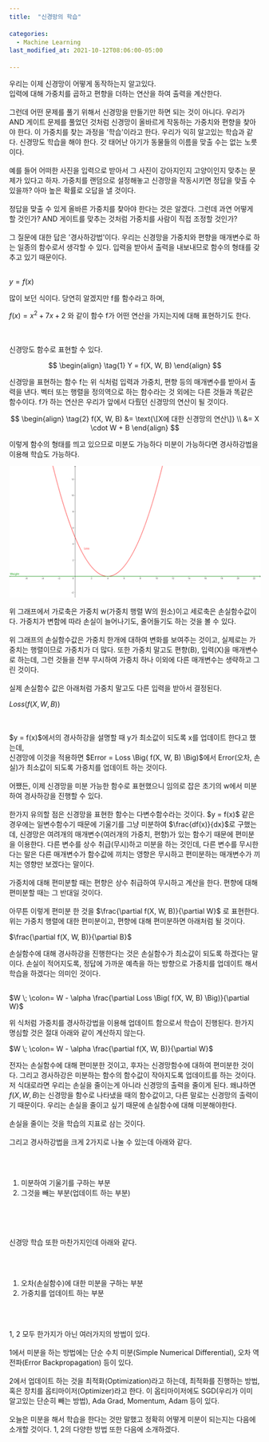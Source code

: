 ```yaml
---
title:  "신경망의 학습"

categories:
  - Machine Learning 
last_modified_at: 2021-10-12T08:06:00-05:00

---
```




우리는 이제 신경망이 어떻게 동작하는지 알고있다.
<br/>
입력에 대해 가중치를 곱하고 편향을 더하는 연산을 하여 출력을 계산한다.
<br/>
<br/>
그런데 어떤 문제를 풀기 위해서 신경망을 만들기만 하면 되는 것이 아니다.
우리가 AND 게이트 문제를 풀었던 것처럼 신경망이 올바르게 작동하는 가중치와 편향을 찾아야 한다.
이 가중치를 찾는 과정을 '학습'이라고 한다.
우리가 익히 알고있는 학습과 같다.
신경망도 학습을 해야 한다.
갓 태어난 아기가 동물들의 이름을 맞출 수는 없는 노릇이다.
<br/>
<br/>
예를 들어 어떠한 사진을 입력으로 받아서 그 사진이 강아지인지 고양이인지 맞추는 문제가 있다고 하자.
가중치를 랜덤으로 설정해놓고 신경망을 작동시키면 정답을 맞출 수 있을까?
아마 높은 확률로 오답을 낼 것이다.
<br/>
<br/>
정답을 맞출 수 있게 올바른 가중치를 찾아야 한다는 것은 알겠다.
그런데 과연 어떻게 할 것인가?
AND 게이트를 맞추는 것처럼 가중치를 사람이 직접 조정할 것인가?
<br/>
<br/>
그 질문에 대한 답은 '경사하강법'이다.
우리는 신경망을 가중치와 편향을 매개변수로 하는 일종의 함수로서 생각할 수 있다.
입력을 받아서 출력을 내보내므로 함수의 형태를 갖추고 있기 때문이다.
<br/>
<br/>

$y = f(x)$

많이 보던 식이다.
당연히 알겠지만 f를 함수라고 하며,

$f(x) = x^2 + 7x + 2$ 와 같이 함수 f가 어떤 연산을 가지는지에 대해 표현하기도 한다.

<br/>
<br/>
신경망도 함수로 표현할 수 있다.

$$
\begin{align}
\tag{1}
Y = f(X, W, B)
\end{align}
$$

신경망을 표현하는 함수 f는 위 식처럼 입력과 가중치, 편향 등의 매개변수를 받아서 출력을 낸다.
벡터 또는 행렬을 정의역으로 하는 함수라는 것 외에는 다른 것들과 똑같은 함수이다.
f가 하는 연산은 우리가 앞에서 다뤘던 신경망의 연산이 될 것이다.

$$
\begin{align}
\tag{2}
f(X, W, B) &= \text{\[X에 대한 신경망의 연산\]} \\
            &= X \cdot W + B
\end{align}
$$

이렇게 함수의 형태를 띄고 있으므로 미분도 가능하다
미분이 가능하다면 경사하강법을 이용해 학습도 가능하다.

![](/assets/image/loss_weight.png)

위 그래프에서 가로축은 가중치 w(가중치 행렬 W의 원소)이고 세로축은 손실함수값이다.
가중치가 변함에 따라 손실이 늘어나기도, 줄어들기도 하는 것을 볼 수 있다.
<br/>
<br/>
위 그래프의 손실함수값은 가중치 한개에 대하여 변화를 보여주는 것이고, 실제로는 가중치는 행렬이므로 가중치가 더 많다.
또한 가중치 말고도 편향(B), 입력(X)을 매개변수로 하는데, 그런 것들을 전부 무시하여 가중치 하나 이외에 다른 매개변수는 생략하고 그린 것이다.
<br/>
<br/>
실제 손실함수 값은 아래처럼 가중치 말고도 다른 입력을 받아서 결정된다.

$Loss \Big( f(X, W, B) \Big)$ 


<br/>
<br/>
$y = f(x)$에서의 경사하강을 설명할 때 y가 최소값이 되도록 x를 업데이트 한다고 했는데,
<br/>
신경망에 이것을 적용하면 $Error = Loss \Big( f(X, W, B) \Big)$에서 Error(오차, 손실)가 최소값이 되도록 가중치를 업데이트 하는 것이다.
<br/>
<br/>
어쨌든, 이제 신경망을 미분 가능한 함수로 표현했으니 임의로 잡은 초기의 w에서 미분하여 경사하강을 진행할 수 있다.
<br/>
<br/>
한가지 유의할 점은 신경망을 표현한 함수는 다변수함수라는 것이다.
$y = f(x)$ 같은 경우에는 일변수함수기 때문에 기울기를 그냥 미분하여 $\frac{df(x)}{dx}$로 구했는데,
신경망은 여려개의 매개변수(여러개의 가중치, 편향)가 있는 함수기 때문에 편미분을 이용한다.
다른 변수를 상수 취급(무시)하고 미분을 하는 것인데,
다른 변수를 무시한다는 말은 다른 매개변수가 함수값에 끼치는 영향은 무시하고 편미분하는 매개변수가 끼치는 영향만 보겠다는 말이다.
<br/>
<br/>
가중치에 대해 편미분할 때는 편향은 상수 취급하여 무시하고 계산을 한다.
편향에 대해 편미분할 때는 그 반대일 것이다.
<br/>
<br/>
아무튼 이렇게 편미분 한 것을 $\frac{\partial f(X, W, B)}{\partial W}$ 로 표현한다. 
위는 가중치 행렬에 대한 편미분이고, 편향에 대해 편미분하면 아래처럼 될 것이다.

$\frac{\partial f(X, W, B)}{\partial B}$ 

손실함수에 대해 경사하강을 진행한다는 것은 손실함수가 최소값이 되도록 하겠다는 말이다.
손실이 적어지도록, 정답에 가까운 예측을 하는 방향으로 가중치를 업데이트 해서 학습을 하겠다는 의미인 것이다.
<br/>
<br/>

$W \; \colon= W - \alpha \frac{\partial Loss \Big( f(X, W, B) \Big)}{\partial W}$

위 식처럼 가중치를 경사하강법을 이용해 업데이트 함으로서 학습이 진행된다.
한가지 명심할 것은 절대 아래와 같이 계산하지 않는다.

$W \; \colon= W - \alpha \frac{\partial f(X, W, B)}{\partial W}$

전자는 손실함수에 대해 편미분한 것이고, 후자는 신경망함수에 대하여 편미분한 것이다.
그리고 경사하강은 미분하는 함수의 함수값이 작아지도록 업데이트를 하는 것이다.
저 식대로라면 우리는 손실을 줄이는게 아니라 신경망의 출력을 줄이게 된다.
왜냐하면 $f(X, W, B)$는 신경망을 함수로 나타냈을 때의 함수값이고, 다른 말로는 신경망의 출력이기 때문이다.
우리는 손실을 줄이고 싶기 때문에 손실함수에 대해 미분해야한다.
<br/>
<br/>
손실을 줄이는 것을 학습의 지표로 삼는 것이다.
<br/>
<br/>
그리고 경사하강법을 크게 2가지로 나눌 수 있는데 아래와 같다.

<br/>
<br/>

1. 미분하여 기울기를 구하는 부분
2. 그것을 빼는 부분(업데이트 하는 부분)

<br/>
<br/>
<br/>

신경망 학습 또한 마찬가지인데 아래와 같다.

<br/>
<br/>

1. 오차(손실함수)에 대한 미분을 구하는 부분
2. 가중치를 업데이트 하는 부분

<br/>
<br/>

1, 2 모두 한가지가 아닌 여러가지의 방법이 있다.
<br/>
<br/>
1에서 미분을 하는 방법에는 단순 수치 미분(Simple Numerical Differential), 오차 역전파(Error Backpropagation) 등이 있다.
<br/>
<br/>
2에서 업데이트 하는 것을 최적화(Optimization)라고 하는데, 최적화를 진행하는 방법, 혹은 장치를 옵티마이저(Optimizer)라고 한다.
이 옵티마이저에도 SGD(우리가 이미 알고있는 단순히 빼는 방법), Ada Grad, Momentum, Adam 등이 있다.
<br/>
<br/>
오늘은 미분을 해서 학습을 한다는 것만 말했고 정확히 어떻게 미분이 되는지는 다음에 소개할 것이다.
1, 2의 다양한 방법 또한 다음에 소개하겠다.









